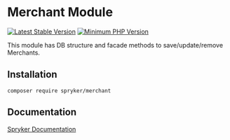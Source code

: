 # Merchant Module
[![Latest Stable Version](https://poser.pugx.org/spryker/merchant/v/stable.svg)](https://packagist.org/packages/spryker/merchant)
[![Minimum PHP Version](https://img.shields.io/badge/php-%3E%3D%208.1-8892BF.svg)](https://php.net/)

This module has DB structure and facade methods to save/update/remove Merchants.

## Installation

```
composer require spryker/merchant
```

## Documentation

[Spryker Documentation](https://docs.spryker.com)
